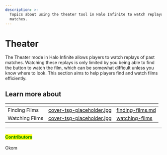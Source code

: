 ```yaml
---
description: >-
  Topics about using the theater tool in Halo Infinite to watch replays of past
  matches.
---
```


# Theater

The Theater mode in Halo Infinite allows players to watch replays of past matches. Watching these replays is only limited by you being able to find the button to watch the film, which can be somewhat difficult unless you know where to look. This section aims to help players find and watch films efficiently.



## Learn more about

<table data-view="cards"><thead><tr><th></th><th data-hidden data-card-cover data-type="files"></th><th data-hidden data-card-target data-type="content-ref"></th></tr></thead><tbody><tr><td>Finding Films</td><td><a href="../../.gitbook/assets/cover-tsg-placeholder.jpg">cover-tsg-placeholder.jpg</a></td><td><a href="finding-films.md">finding-films.md</a></td></tr><tr><td>Watching Films</td><td><a href="../../.gitbook/assets/cover-tsg-placeholder.jpg">cover-tsg-placeholder.jpg</a></td><td><a href="watching-films/">watching-films</a></td></tr></tbody></table>



***

#### <mark style="color:green;">Contributors</mark>

Okom
